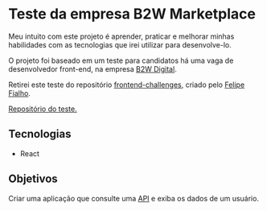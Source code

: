# Teste da empresa B2W Marketplace

Meu intuito com este projeto é aprender, praticar e melhorar minhas habilidades com
as tecnologias que irei utilizar para desenvolve-lo.

O projeto foi baseado em um teste para candidatos há uma vaga de desenvolvedor front-end, na
empresa [B2W Digital](https://ri.b2w.digital/).

Retirei este teste do repositório
[frontend-challenges](https://github.com/felipefialho/frontend-challenges),
criado pelo [Felipe Fialho](https://github.com/felipefialho).

[Repositório do teste.](https://github.com/b2w-marketplace/code-challenge)

## Tecnologias

- React

## Objetivos

Criar uma aplicação que consulte uma [API](http://www.mocky.io/v2/5a5e38f3330000b0261923a5) e
exiba os dados de um usuário.
